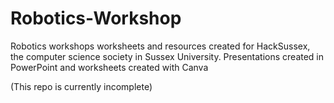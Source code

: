 # Robotics-Workshop
Robotics workshops worksheets and resources created for HackSussex, the computer science society in Sussex University. 
Presentations created in PowerPoint and worksheets created with Canva

(This repo is currently incomplete)
